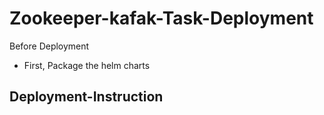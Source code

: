 <h1>Zookeeper-kafak-Task-Deployment</h1>

<p>Before Deployment</p>

<ul>
<li>First, Package the helm charts</li>
</ul>

<h2>Deployment-Instruction</h2>

